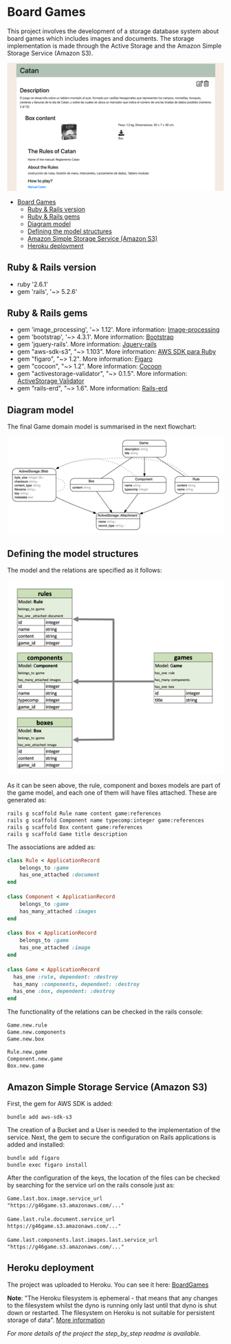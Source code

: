 # Board Games

This project involves the development of a storage database system about board games which includes images and documents. The storage implementation is made through the Active Storage and the Amazon Simple Storage Service (Amazon S3).

![game_project](/app/assets/images/game_project.png)

- [Board Games](#board-games)
  * [Ruby & Rails version](#ruby---rails-version)
  * [Ruby & Rails gems](#ruby---rails-gems)
  * [Diagram model](#diagram-model)
  * [Defining the model structures](#defining-the-model-structures)
  * [Amazon Simple Storage Service (Amazon S3)](#amazon-simple-storage-service--amazon-s3-)
  * [Heroku deployment](#heroku-deployment)

## Ruby & Rails version

* ruby '2.6.1'
* gem 'rails', '~> 5.2.6'

## Ruby & Rails gems

* gem 'image_processing', '~> 1.12'. More information: [Image-processing](https://github.com/janko/image_processing)
* gem 'bootstrap', '~> 4.3.1'. More information: [Bootstrap](http://getbootstrap.com)
* gem 'jquery-rails'. More information: [Jquery-rails](https://github.com/rails/jquery-rails)
* gem "aws-sdk-s3", "~> 1.103". More information: [AWS SDK para Ruby](https://aws.amazon.com/es/sdk-for-ruby/)
* gem "figaro", "~> 1.2". More information: [Figaro](https://github.com/laserlemon/figaro)
* gem "cocoon", "~> 1.2". More information: [Cocoon](https://github.com/nathanvda/cocoon)
* gem "activestorage-validator", "~> 0.1.5". More information: [ActiveStorage Validator](https://github.com/aki77/activestorage-validator)
* gem "rails-erd", "~> 1.6". More information: [Rails-erd](https://github.com/voormedia/rails-erd)

## Diagram model

The final Game domain model is summarised in the next flowchart:

![game_domain_model](/app/assets/images/game_domain_model.png)

## Defining the model structures

The model and the relations are specified as it follows:

![game_diagram](/app/assets/images/game_diagram.png)

As it can be seen above, the rule, component and boxes models are part of the game model, and each one of them will have files attached. These are generated as:

```console
rails g scaffold Rule name content game:references
rails g scaffold Component name typecomp:integer game:references
rails g scaffold Box content game:references
rails g scaffold Game title description
```

The associations are added as:

```ruby
class Rule < ApplicationRecord
    belongs_to :game
    has_one_attached :document
end

class Component < ApplicationRecord
    belongs_to :game
    has_many_attached :images
end

class Box < ApplicationRecord
    belongs_to :game
    has_one_attached :image
end

class Game < ApplicationRecord
  has_one :rule, dependent: :destroy
  has_many :components, dependent: :destroy
  has_one :box, dependent: :destroy
end
```

The functionality of the relations can be checked in the rails console:

```console
Game.new.rule
Game.new.components
Game.new.box
```

```console
Rule.new.game
Component.new.game
Box.new.game
```
## Amazon Simple Storage Service (Amazon S3)

First, the gem for AWS SDK is added:

```console
bundle add aws-sdk-s3
```

The creation of a Bucket and a User is needed to the implementation of the service. Next, the gem to secure the configuration on Rails applications is added and installed:

```console
bundle add figaro
bundle exec figaro install
```

After the configuration of the keys, the location of the files can be checked by searching for the service url on the rails console just as:

```console
Game.last.box.image.service_url
"https://g46game.s3.amazonaws.com/..."

Game.last.rule.document.service_url
https://g46game.s3.amazonaws.com/..."

Game.last.components.last.images.last.service_url
"https://g46game.s3.amazonaws.com/..."
```

## Heroku deployment

The project was uploaded to Heroku. You can see it here: [BoardGames](https://young-river-73372.herokuapp.com/games)

**Note**: "The Heroku filesystem is ephemeral - that means that any changes to the filesystem whilst the dyno is running only last until that dyno is shut down or restarted. The filesystem on Heroku is not suitable for persistent storage of data". [More information](https://help.heroku.com/K1PPS2WM/why-are-my-file-uploads-missing-deleted)

*For more details of the project the step_by_step readme is available.*